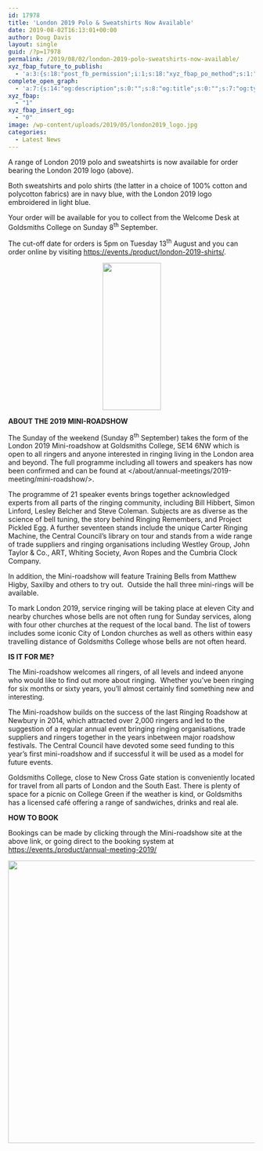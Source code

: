 ```yaml
---
id: 17978
title: 'London 2019 Polo & Sweatshirts Now Available'
date: 2019-08-02T16:13:01+00:00
author: Doug Davis
layout: single
guid: /?p=17978
permalink: /2019/08/02/london-2019-polo-sweatshirts-now-available/
xyz_fbap_future_to_publish:
  - 'a:3:{s:18:"post_fb_permission";i:1;s:18:"xyz_fbap_po_method";s:1:"2";s:16:"xyz_fbap_message";s:62:"News item added to the CCCBR website: {POST_TITLE} {PERMALINK}";}'
complete_open_graph:
  - 'a:7:{s:14:"og:description";s:0:"";s:8:"og:title";s:0:"";s:7:"og:type";s:0:"";s:12:"twitter:card";s:7:"summary";s:15:"twitter:creator";s:0:"";s:19:"twitter:description";s:0:"";s:8:"og:image";s:5:"17067";}'
xyz_fbap:
  - "1"
xyz_fbap_insert_og:
  - "0"
image: /wp-content/uploads/2019/05/london2019_logo.jpg
categories:
  - Latest News
---
```

A range of London 2019 polo and sweatshirts is now available for order bearing the London 2019 logo (above).

Both sweatshirts and polo shirts (the latter in a choice of 100% cotton and polycotton fabrics) are in navy blue, with the London 2019 logo embroidered in light blue.

Your order will be available for you to collect from the Welcome Desk at Goldsmiths College on Sunday 8<sup>th</sup> September.

The cut-off date for orders is 5pm on Tuesday 13<sup>th</sup> August and you can order online by visiting <a href="https://events./product/london-2019-shirts/" target="_blank" rel="noopener noreferrer">https://events./product/london-2019-shirts/</a>.

<p style="text-align: center;">
  <a href="https://cccbr.org.uk/wp-content/uploads/2019/07/rings.png"><img loading="lazy" class="alignnone size-medium wp-image-17609" src="https://cccbr.org.uk/wp-content/uploads/2019/07/rings-119x300.png" alt="" width="119" height="300" srcset="https://cccbr.org.uk/wp-content/uploads/2019/07/rings-119x300.png 119w, https://cccbr.org.uk/wp-content/uploads/2019/07/rings-300x757.png 300w, https://cccbr.org.uk/wp-content/uploads/2019/07/rings.png 371w" sizes="(max-width: 119px) 100vw, 119px" /></a>
</p>

**ABOUT THE 2019 MINI-ROADSHOW** 

The Sunday of the weekend (Sunday 8<sup>th</sup> September) takes the form of the London 2019 Mini-roadshow at Goldsmiths College, SE14 6NW which is open to all ringers and anyone interested in ringing living in the London area and beyond. The full programme including all towers and speakers has now been confirmed and can be found at </about/annual-meetings/2019-meeting/mini-roadshow/>.

The programme of 21 speaker events brings together acknowledged experts from all parts of the ringing community, including Bill Hibbert, Simon Linford, Lesley Belcher and Steve Coleman. Subjects are as diverse as the science of bell tuning, the story behind Ringing Remembers, and Project Pickled Egg. A further seventeen stands include the unique Carter Ringing Machine, the Central Council’s library on tour and stands from a wide range of trade suppliers and ringing organisations including Westley Group, John Taylor & Co., ART, Whiting Society, Avon Ropes and the Cumbria Clock Company.

In addition, the Mini-roadshow will feature Training Bells from Matthew Higby, Saxilby and others to try out.  Outside the hall three mini-rings will be available.

To mark London 2019, service ringing will be taking place at eleven City and nearby churches whose bells are not often rung for Sunday services, along with four other churches at the request of the local band. The list of towers includes some iconic City of London churches as well as others within easy travelling distance of Goldsmiths College whose bells are not often heard.

**IS IT FOR ME?**

The Mini-roadshow welcomes all ringers, of all levels and indeed anyone who would like to find out more about ringing.  Whether you’ve been ringing for six months or sixty years, you’ll almost certainly find something new and interesting.

The Mini-roadshow builds on the success of the last Ringing Roadshow at Newbury in 2014, which attracted over 2,000 ringers and led to the suggestion of a regular annual event bringing ringing organisations, trade suppliers and ringers together in the years inbetween major roadshow festivals. The Central Council have devoted some seed funding to this year’s first mini-roadshow and if successful it will be used as a model for future events.

Goldsmiths College, close to New Cross Gate station is conveniently located for travel from all parts of London and the South East. There is plenty of space for a picnic on College Green if the weather is kind, or Goldsmiths has a licensed café offering a range of sandwiches, drinks and real ale.

**HOW TO BOOK**

Bookings can be made by clicking through the Mini-roadshow site at the above link, or going direct to the booking system at <a href="https://events./product/annual-meeting-2019/" target="_blank" rel="noopener noreferrer">https://events./product/annual-meeting-2019/</a>

<p style="text-align: center;">
  <a href="https://cccbr.org.uk/wp-content/uploads/2019/07/montage.jpg"><img loading="lazy" class="alignnone wp-image-17941 size-large" src="https://cccbr.org.uk/wp-content/uploads/2019/07/montage-1024x576.jpg" alt="" width="1024" height="576" srcset="https://cccbr.org.uk/wp-content/uploads/2019/07/montage-1024x576.jpg 1024w, https://cccbr.org.uk/wp-content/uploads/2019/07/montage-300x169.jpg 300w, https://cccbr.org.uk/wp-content/uploads/2019/07/montage-768x432.jpg 768w, https://cccbr.org.uk/wp-content/uploads/2019/07/montage-1200x675.jpg 1200w, https://cccbr.org.uk/wp-content/uploads/2019/07/montage-600x338.jpg 600w, https://cccbr.org.uk/wp-content/uploads/2019/07/montage.jpg 1280w" sizes="(max-width: 1024px) 100vw, 1024px" /></a>
</p>
